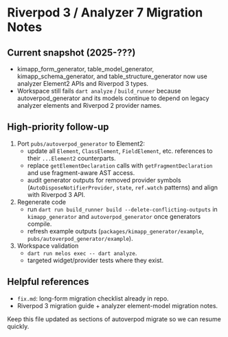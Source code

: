 # Riverpod 3 / Analyzer 7 Migration Notes

## Current snapshot (2025-???)
- kimapp_form_generator, table_model_generator, kimapp_schema_generator, and table_structure_generator now use analyzer Element2 APIs and Riverpod 3 types.
- Workspace still fails `dart analyze` / `build_runner` because autoverpod_generator and its models continue to depend on legacy analyzer elements and Riverpod 2 provider names.

## High-priority follow-up
1. Port `pubs/autoverpod_generator` to Element2:
   - update all `Element`, `ClassElement`, `FieldElement`, etc. references to their `...Element2` counterparts.
   - replace `getElementDeclaration` calls with `getFragmentDeclaration` and use fragment-aware AST access.
   - audit generator outputs for removed provider symbols (`AutoDisposeNotifierProvider`, `state`, `ref.watch` patterns) and align with Riverpod 3 API.
2. Regenerate code
   - run `dart run build_runner build --delete-conflicting-outputs` in `kimapp_generator` and `autoverpod_generator` once generators compile.
   - refresh example outputs (`packages/kimapp_generator/example`, `pubs/autoverpod_generator/example`).
3. Workspace validation
   - `dart run melos exec -- dart analyze`.
   - targeted widget/provider tests where they exist.

## Helpful references
- `fix.md`: long-form migration checklist already in repo.
- Riverpod 3 migration guide + analyzer element-model migration notes.

Keep this file updated as sections of autoverpod migrate so we can resume quickly.

